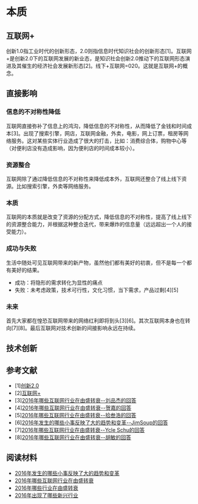 ﻿# 本质

## 互联网+

创新1.0指工业时代的创新形态，2.0则指信息时代知识社会的创新形态[1]。互联网+是创新2.0下的互联网发展的新业态，是知识社会创新2.0推动下的互联网形态演进及其催生的经济社会发展新形态[2]。线下+互联网=020。这就是互联网+的概念。

## 直接影响

### 信息的不对称性降低

互联网直接弥补了信息上的鸿沟，降低信息的不对称性，从而降低了金钱和时间成本[3]。出现了搜索引擎，网店，互联网金融，外卖，电影，网上订票，租房等网络服务。这对某些实体行业造成了很大的打击，比如：消费综合体，购物中心等（对便利店没有造成影响，因为便利店的时间成本较小）。

### 资源整合 

互联网除了通过降低信息的不对称性来降低成本外，互联网还整合了线上线下资源。比如搜索引擎，外卖等网络服务。

### 本质

互联网的本质就是改变了资源的分配方式，降低信息的不对称性，提高了线上线下的资源整合能力，并根据这种整合迭代，带来爆炸的信息量（远远超出一个人的接受能力）。

### 成功与失败

生活中随处可见互联网带来的新产物，虽然他们都有美好的初衷，但不是每一个都有美好的结果。

- 成功：将隐形的需求转化为显性的痛点
- 失败：未考虑政策，技术可行性，文化习惯，当下需求，产品过剩[4][5]

### 未来

首先大家都在惶恐互联网带来的网络红利即将到头[3][6]。其次互联网本身也在转向[7][8]。最后互联网对技术创新的间接影响永远在持续。

## 技术创新

## 参考文献

- [1][创新2.0](http://baike.baidu.com/view/1923326.htm)
- [2][互联网+](http://baike.baidu.com/link?url=biYLuc8q6Uzu024h1V0EkblkEeA0J5M9aaAKu-MpLHarjxkyOg3hpTfbxPxSjzrE9Y7GBcztr58UTqMCf2VeMsbjV8N35znPRwwWW8J_hUVUwrP6_1-7SxqpXApsQMGr)
- [3][2016年哪些互联网行业在由盛转衰--刘品杰的回答](https://www.zhihu.com/question/53307534/answer/138533757)
- [4][2016年哪些互联网行业在由盛转衰--贺嘉的回答](https://www.zhihu.com/question/53307534/answer/134548779)
- [5][2016年哪些互联网行业在由盛转衰--拾叁浩的回答](https://www.zhihu.com/question/53307534/answer/134486165)
- [6][2016年发生的哪些小事反映了大的趋势和变革--JimSoup的回答](https://www.zhihu.com/question/53924494/answer/137411911)
- [7][2016年哪些互联网行业在由盛转衰--Ycle Schu的回答](https://www.zhihu.com/question/53307534/answer/134472626)
- [8][2016年哪些互联网行业在由盛转衰--胡敏的回答](https://www.zhihu.com/question/53307534/answer/134667134)

## 阅读材料

- [2016年发生的哪些小事反映了大的趋势和变革](https://www.zhihu.com/question/53924494)
- [2016年哪些互联网行业在由盛转衰](https://www.zhihu.com/question/53307534)
- [2016年哪些行业在由盛转衰](https://www.zhihu.com/question/53528190)
- [2016年出现了哪些新兴行业](https://www.zhihu.com/question/53528261)
